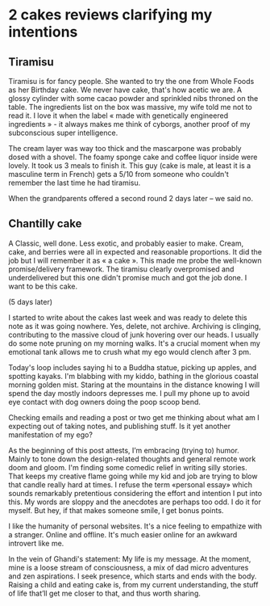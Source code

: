 # 2 cakes reviews clarifying my intentions

## Tiramisu
Tiramisu is for fancy people. She wanted to try the one from Whole Foods as her Birthday cake. We never have cake, that's how acetic we are. A glossy cylinder with some cacao powder and sprinkled nibs throned on the table. The ingredients list on the box was massive, my wife told me not to read it. I love it when the label « made with genetically engineered ingredients » - it always makes me think of cyborgs, another proof of my subconscious super intelligence.

The cream layer was way too thick and the mascarpone was probably dosed with a shovel. The foamy sponge cake and coffee liquor inside were lovely. It took us 3 meals to finish it. This guy (cake is male, at least it is a masculine term in French) gets a 5/10 from someone who couldn't remember the last time he had tiramisu.

When the grandparents offered a second round 2 days later – we said no.

## Chantilly cake
A Classic, well done. Less exotic, and probably easier to make. Cream, cake, and berries were all in expected and reasonable proportions. It did the job but I will remember it as « a cake ». This made me probe the well-known promise/delivery framework. The tiramisu clearly overpromised and underdelivered but this one didn't promise much and got the job done. I want to be this cake.

(5 days later)

I started to write about the cakes last week and was ready to delete this note as it was going nowhere. Yes, delete, not archive. Archiving is clinging, contributing to the massive cloud of junk hovering over our heads.  I usually do some note pruning on my morning walks. It's a crucial moment when my emotional tank allows me to crush what my ego would clench after 3 pm.

Today's loop includes saying hi to a Buddha statue, picking up apples, and spotting kayaks. I'm blabbing with my kiddo, bathing in the glorious coastal morning golden mist. Staring at the mountains in the distance knowing I will spend the day mostly indoors depresses me. I pull my phone up to avoid eye contact with dog owners doing the poop scoop bend.

Checking emails and reading a post or two get me thinking about what am I expecting out of taking notes, and publishing stuff. Is it yet another manifestation of my ego? 

As the beginning of this post attests, I’m embracing (trying to) humor. Mainly to tone down the design-related thoughts and general remote work doom and gloom. I'm finding some comedic relief in writing silly stories. That keeps my creative flame going while my kid and job are trying to blow that candle really hard at times. I refuse the term «personal essay» which sounds remarkably pretentious considering the effort and intention I put into this. My words are sloppy and the anecdotes are perhaps too odd. I do it for myself. But hey, if that makes someone smile, I get bonus points.

I like the humanity of personal websites. It's a nice feeling to empathize with a stranger. Online and offline. It's much easier online for an awkward introvert like me. 

In the vein of Ghandi's statement: My life is my message. At the moment, mine is a loose stream of consciousness, a mix of dad micro adventures and zen aspirations. I seek presence, which starts and ends with the body. Raising a child and eating cake is, from my current understanding, the stuff of life that’ll get me closer to that, and thus worth sharing.